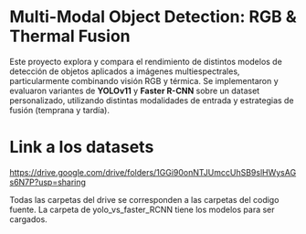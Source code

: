 # Multi-Modal Object Detection: RGB & Thermal Fusion

Este proyecto explora y compara el rendimiento de distintos modelos de detección de objetos aplicados a imágenes multiespectrales, particularmente combinando visión RGB y térmica.
Se implementaron y evaluaron variantes de **YOLOv11** y **Faster R-CNN** sobre un dataset personalizado, utilizando distintas modalidades de entrada y estrategias de fusión (temprana y tardía).

# Link a los datasets
https://drive.google.com/drive/folders/1GGi90onNTJUmccUhSB9slHWysAGs6N7P?usp=sharing

Todas las carpetas del drive se corresponden a las carpetas del codigo fuente. La carpeta de yolo_vs_faster_RCNN tiene los modelos para ser cargados.
